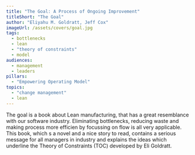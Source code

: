 ```yaml
---
title: "The Goal: A Process of Ongoing Improvement" 
titleShort: "The Goal"
author: "Eliyahu M. Goldratt, Jeff Cox"
imageUrl: /assets/covers/goal.jpg
tags:
  - bottlenecks
  - lean
  - "theory of constraints"
  - model
audiences: 
  - management
  - leaders
pillars:
  - "Empowering Operating Model"
topics:
  - "change management"
  - lean
---
```


The goal is a book about Lean manufacturing, that has a great resemblance with our software industry. Eliminating bottlenecks, reducing waste and making process more efficien by focussing on flow is all very applicable.
This book, which s a novel and a nice story to read, contains a serious message for all managers in industry and explains the ideas which underline the Theory of Constraints (TOC) developed by Eli Goldratt.
